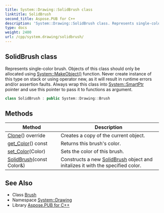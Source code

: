 ```yaml
---
title: System::Drawing::SolidBrush class
linktitle: SolidBrush
second_title: Aspose.PUB for C++
description: 'System::Drawing::SolidBrush class. Represents single-color brush. Objects of this class should only be allocated using System::MakeObject() function. Never create instance of this type on stack or using operator new, as it will result in runtime errors and/or assertion faults. Always wrap this class into System::SmartPtr pointer and use this pointer to pass it to functions as argument in C++.'
type: docs
weight: 2400
url: /cpp/system.drawing/solidbrush/
---
```

## SolidBrush class


Represents single-color brush. Objects of this class should only be allocated using [System::MakeObject()](../../system/makeobject/) function. Never create instance of this type on stack or using operator new, as it will result in runtime errors and/or assertion faults. Always wrap this class into [System::SmartPtr](../../system/smartptr/) pointer and use this pointer to pass it to functions as argument.

```cpp
class SolidBrush : public System::Drawing::Brush
```

## Methods

| Method | Description |
| --- | --- |
| [Clone](./clone/)() override | Creates a copy of the current object. |
| [get_Color](./get_color/)() const | Returns this brush's color. |
| [set_Color](./set_color/)(Color) | Sets the color of this brush. |
| [SolidBrush](./solidbrush/)(const Color\&) | Constructs a new [SolidBrush](./) object and initalizes it with the specified color. |
## See Also

* Class [Brush](../brush/)
* Namespace [System::Drawing](../)
* Library [Aspose.PUB for C++](../../)
